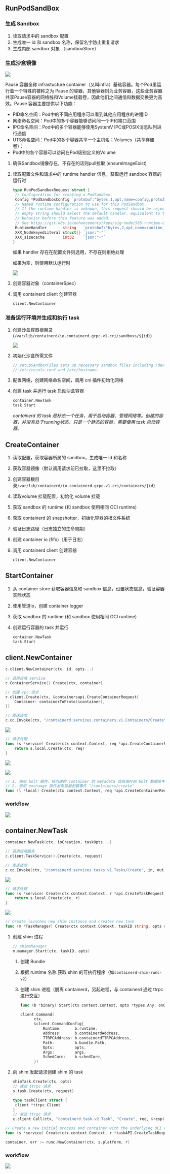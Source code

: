 ## RunPodSandBox

### 生成 Sandbox

1. 读取请求中的 sandbox 配置
2. 生成唯一 id 和 sandbox 名称，保留名字防止重复请求
3. 生成内部 sandbox 对象 （sandboxStore）

### 生成沙盒镜像

![](./src/from-cri-request-to-runc/containerd_sandbox_image.png)

Pause 容器全称 infrastucture container（又叫infra）基础容器。每个Pod里运行着一个特殊的被称之为 Pause 的容器，其他容器则为业务容器，这些业务容器共享Pause容器的网络栈和Volume挂载卷，因此他们之间通信和数据交换更为高效。Pause 容器主要提供以下功能：

- PID命名空间：Pod中的不同应用程序可以看到其他应用程序的进程ID
- 网络命名空间：Pod中的多个容器能够访问同一个IP和端口范围
- IPC命名空间：Pod中的多个容器能够使用SystemV IPC或POSIX消息队列进行通信
- UTS命名空间：Pod中的多个容器共享一个主机名；Volumes（共享存储卷）：
- Pod中的各个容器可以访问在Pod级别定义的Volume

1. 确保Sandbox镜像存在，不存在的话则pull拉取 (ensureImageExist)

2. 读取配置文件和请求中的 runtime handler 信息，获取运行 sandbox 容器的运行时

   ```go
   type RunPodSandboxRequest struct {
   	// Configuration for creating a PodSandbox.
   	Config *PodSandboxConfig `protobuf:"bytes,1,opt,name=config,proto3" json:"config,omitempty"`
   	// Named runtime configuration to use for this PodSandbox.
   	// If the runtime handler is unknown, this request should be rejected.  An
   	// empty string should select the default handler, equivalent to the
   	// behavior before this feature was added.
   	// See https://git.k8s.io/enhancements/keps/sig-node/585-runtime-class
   	RuntimeHandler       string   `protobuf:"bytes,2,opt,name=runtime_handler,json=runtimeHandler,proto3" json:"runtime_handler,omitempty"`
   	XXX_NoUnkeyedLiteral struct{} `json:"-"`
   	XXX_sizecache        int32    `json:"-"`
   }
   ```

   如果 handler 存在在配置文件则选用，不存在则拒绝处理

   如果为空，则使用默认运行时

   ![](./src/from-cri-request-to-runc/containerd_default_cri_runtime.png)

3. 创建容器对象（containerSpec）

4. 调用 containerd client 创建容器

   ```go
   client.NewContainer
   ```

### 准备运行环境并生成和执行 task

1. 创建沙盒容器根目录 (`/var/lib/containerd/io.containerd.grpc.v1.cri/sandboxs/${id}`)

   ![](./src/from-cri-request-to-runc/sandbox_directory.png)

2. 初始化沙盒所需文件

   ```go
   // setupSandboxFiles sets up necessary sandbox files including /dev/shm, /etc/hosts,
   // /etc/resolv.conf and /etc/hostname.
   ```

3. 配置网络，创建网络命名空间，调用 cni 插件初始化网络

4. 创建 task 并运行 task 启动沙盒容器

   ```go
   container.NewTask
   task.Start
   ```
   
   *containerd 的 task 是标志一个任务，用于启动容器、管理网络等。创建的容器，并没有处于running状态，只是一个静态的容器，需要使用 task 启动容器。*

## CreateContainer

1. 读取配置，获取容器所属的 sandbox，生成唯一 id 和名称
2. 获取容器镜像（默认调用请求前已拉取，这里不拉取）
3. 创建容器根目录`/var/lib/containerd/io.containerd.grpc.v1.cri/containers/{id}`

4. 读取volume 挂载配置，初始化 volume 挂载

5. 获取 sandbox 的 runtime (和 sandbox 使用相同 OCI runtime)

6. 获取 containerd 的 snapshotter，初始化容器的根文件系统

7. 验证日志路径（日志独立的生命周期）

8. 创建 container io (fifo)（用于日志）

9. 调用 containerd client 创建容器

   ```go
   client.NewContainer
   ```

## StartContainer

1. 从 container store 获取容器信息和 sandbox 信息，设置状态信息，验证容器实际状态

2. 使用管道io，创建 container logger

3. 获取 sandbox 的 runtime (和 sandbox 使用相同 OCI runtime)

4. 创建运行容器的 task 并运行

   ```go
   container.NewTask
   task.Start
   ```

## client.NewContainer

```go
c.client.NewContainer(ctx, id, opts...)

// 调用远端 service
c.ContainerService().Create(ctx, container)

// 创建 rpc 请求
r.client.Create(ctx, &containersapi.CreateContainerRequest{
    Container: containerToProto(&container),
})

// 发送请求
c.cc.Invoke(ctx, "/containerd.services.containers.v1.Containers/Create", in, out, opts...)
```

![](./src/from-cri-request-to-runc/container_service_grpc.png)

```go
// 请求处理
func (s *service) Create(ctx context.Context, req *api.CreateContainerRequest) (*api.CreateContainerResponse, error) {
	return s.local.Create(ctx, req)
}
```

![](./src/from-cri-request-to-runc/plugin_metadata.png)

![](./src/from-cri-request-to-runc/plugin_event.png)

```go
// 1. 使用 bolt 插件，将创建的 container 的 metadata 信息保存到 bolt 数据库中
// 2. 使用 exchange 插件发布容器创建事件 "/containers/create"
func (l *local) Create(ctx context.Context, req *api.CreateContainerRequest, _ ...grpc.CallOption)
```

### workflow

![](./src/from-cri-request-to-runc/NewContainer_workflow.png)

## container.NewTask

```go
container.NewTask(ctx, ioCreation, taskOpts...)

// 调用远端服务
c.client.TaskService().Create(ctx, request)

// 发送请求
c.cc.Invoke(ctx, "/containerd.services.tasks.v1.Tasks/Create", in, out, opts...)
```

![](./src/from-cri-request-to-runc/plugin_task.png)

```go
// 请求处理
func (s *service) Create(ctx context.Context, r *api.CreateTaskRequest) (*api.CreateTaskResponse, error) {
	return s.local.Create(ctx, r)
}
```

![](./src/from-cri-request-to-runc/plugin_runtime_task.png)

```go
// Create launches new shim instance and creates new task
func (m *TaskManager) Create(ctx context.Context, taskID string, opts runtime.CreateOpts)
```

1. 创建 shim 进程

   ```go
   // shimeManager
   m.manager.Start(ctx, taskID, opts)
   ```

   1. 创建 Bundle

   2. 根据 runtime 名称 获取 shim 的可执行程序（如`containerd-shim-runc-v2`）

   3. 创建 shim 进程（脱离 containerd，另起进程，与 containerd 通过 ttrpc 进行交互）

      ```go
      func (b *binary) Start(ctx context.Context, opts *types.Any, onClose func())
      
      client.Command(
      		ctx,
      		&client.CommandConfig{
      			Runtime:      b.runtime,
      			Address:      b.containerdAddress,
      			TTRPCAddress: b.containerdTTRPCAddress,
      			Path:         b.bundle.Path,
      			Opts:         opts,
      			Args:         args,
      			SchedCore:    b.schedCore,
      		})
      ```

2. 向 shim 发起请求创建 shim 的 task

   ```go
   shimTask.Create(ctx, opts)
   // 通过 ttrpc 请求
   s.task.Create(ctx, request)
   
   type taskClient struct {
   	client *ttrpc.Client
   }
   // 发送 ttrpc 请求
   c.client.Call(ctx, "containerd.task.v2.Task", "Create", req, &resp)
   ```

```go
// Create a new initial process and container with the underlying OCI runtime
func (s *service) Create(ctx context.Context, r *taskAPI.CreateTaskRequest) (_ *taskAPI.CreateTaskResponse, err error)

container, err := runc.NewContainer(ctx, s.platform, r)
```

### workflow

![](./src/from-cri-request-to-runc/NewTask_workflow.png)
